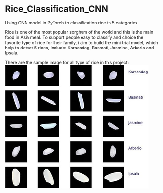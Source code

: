 # Rice_Classification_CNN
Using CNN model in PyTorch to classification rice to 5 categories.

Rice is one of the most popular sorghum of the world and this is the main food in Asia meal. To support people easy to classify and choice the favorite type of rice for their family, i aim to build the mini trial model, which help to detect 5 rices, include: Karacadag, Basmati, Jasmine, Arborio and Ipsala.

There are the sample image for all type of rice in this project:
![](rice_sample.jpg "The sample for five type of rice")